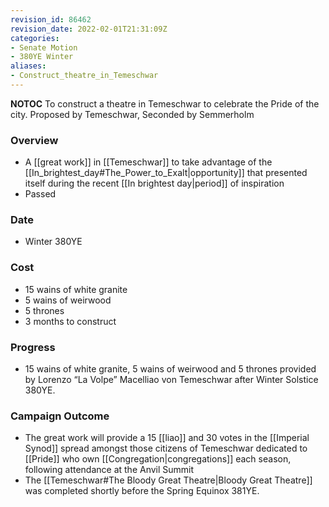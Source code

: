 ```yaml
---
revision_id: 86462
revision_date: 2022-02-01T21:31:09Z
categories:
- Senate Motion
- 380YE Winter
aliases:
- Construct_theatre_in_Temeschwar
---
```



__NOTOC__
To construct a theatre in Temeschwar to celebrate the Pride of the city.
Proposed by Temeschwar, Seconded by Semmerholm

### Overview
* A [[great work]] in [[Temeschwar]] to take advantage of the [[In_brightest_day#The_Power_to_Exalt|opportunity]] that presented itself during the recent [[In brightest day|period]] of inspiration
* Passed

### Date
* Winter 380YE

### Cost
* 15 wains of white granite
* 5 wains of weirwood
* 5 thrones
* 3 months to construct

### Progress
* 15 wains of white granite, 5 wains of weirwood and 5 thrones provided by Lorenzo “La Volpe” Macelliao von Temeschwar after Winter Solstice 380YE.

### Campaign Outcome
* The great work will provide a 15 [[liao]] and 30 votes in the [[Imperial Synod]] spread amongst those citizens of Temeschwar dedicated to [[Pride]] who own [[Congregation|congregations]] each season, following attendance at the Anvil Summit
* The [[Temeschwar#The Bloody Great Theatre|Bloody Great Theatre]] was completed shortly before the Spring Equinox 381YE.